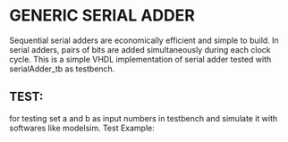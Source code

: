 # GENERIC SERIAL ADDER
Sequential serial adders are economically efficient and simple to build. In serial adders, pairs of bits are added simultaneously during each clock cycle. This is a simple VHDL implementation of serial adder tested with serialAdder_tb as testbench.

## TEST:
for testing set a and b as input numbers in testbench and simulate it with softwares like modelsim. 
Test Example:
